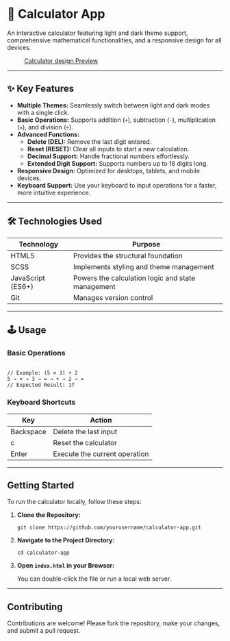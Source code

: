 <h1>🧮 Calculator App</h1>

<p>
  An interactive calculator featuring light and dark theme support, comprehensive mathematical functionalities, and a responsive design for all devices.
</p>

<figure>
  <a href="./screenshot.png">Calculator design Preview </a>
</figure>

<hr>

<h2>✨ Key Features</h2>
<ul>
  <li><strong>Multiple Themes:</strong> Seamlessly switch between light and dark modes with a single click.</li>
  <li><strong>Basic Operations:</strong> Supports addition (<code>+</code>), subtraction (<code>-</code>), multiplication (<code>×</code>), and division (<code>÷</code>).</li>
  <li>
    <strong>Advanced Functions:</strong>
    <ul>
      <li><strong>Delete (DEL):</strong> Remove the last digit entered.</li>
      <li><strong>Reset (RESET):</strong> Clear all inputs to start a new calculation.</li>
      <li><strong>Decimal Support:</strong> Handle fractional numbers effortlessly.</li>
      <li><strong>Extended Digit Support:</strong> Supports numbers up to 18 digits long.</li>
    </ul>
  </li>
  <li><strong>Responsive Design:</strong> Optimized for desktops, tablets, and mobile devices.</li>
  <li><strong>Keyboard Support:</strong> Use your keyboard to input operations for a faster, more intuitive experience.</li>
</ul>

<hr>

<h2>🛠 Technologies Used</h2>
<table>
  <thead>
    <tr>
      <th>Technology</th>
      <th>Purpose</th>
    </tr>
  </thead>
  <tbody>
    <tr>
      <td>HTML5</td>
      <td>Provides the structural foundation</td>
    </tr>
    <tr>
      <td>SCSS</td>
      <td>Implements styling and theme management</td>
    </tr>
    <tr>
      <td>JavaScript (ES6+)</td>
      <td>Powers the calculation logic and state management</td>
    </tr>
    <tr>
      <td>Git</td>
      <td>Manages version control</td>
    </tr>
  </tbody>
</table>

<hr>

<h2>🕹 Usage</h2>

<h3>Basic Operations</h3>
<pre><code>
// Example: (5 × 3) + 2
5 → × → 3 → = → + → 2 → =
// Expected Result: 17
</code></pre>

<h3>Keyboard Shortcuts</h3>
<table>
  <thead>
    <tr>
      <th>Key</th>
      <th>Action</th>
    </tr>
  </thead>
  <tbody>
    <tr>
      <td>Backspace</td>
      <td>Delete the last input</td>
    </tr>
    <tr>
      <td>c</td>
      <td>Reset the calculator</td>
    </tr>
    <tr>
      <td>Enter</td>
      <td>Execute the current operation</td>
    </tr>
  </tbody>
</table>

<hr>

<h2>Getting Started</h2>
<p>To run the calculator locally, follow these steps:</p>
<ol>
  <li>
    <strong>Clone the Repository:</strong>
    <pre><code>git clone https://github.com/yourusername/calculator-app.git</code></pre>
  </li>
  <li>
    <strong>Navigate to the Project Directory:</strong>
    <pre><code>cd calculator-app</code></pre>
  </li>
  <li>
    <strong>Open <code>index.html</code> in your Browser:</strong>
    <p>You can double-click the file or run a local web server.</p>
  </li>
</ol>

<hr>

<h2>Contributing</h2>
<p>
  Contributions are welcome! Please fork the repository, make your changes, and submit a pull request.
</p>
